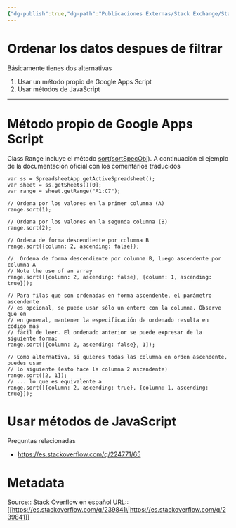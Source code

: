 ```yaml
---
{"dg-publish":true,"dg-path":"Publicaciones Externas/Stack Exchange/Stack Overflow en español/es.stackoverflow.com-239841.md","permalink":"/publicaciones-externas/stack-exchange/stack-overflow-en-espanol/es-stackoverflow-com-239841/","title":"Ordenar los datos despues de filtrar","hide":true,"noteIcon":"default","created":"2024-04-03T12:49:10.728-06:00","updated":"2024-04-05T16:43:54.915-06:00"}
---
```


# Ordenar los datos despues de filtrar

Básicamente tienes dos alternativas

1. Usar un método propio de Google Apps Script
2. Usar métodos de JavaScript

<hr>

# Método propio de Google Apps Script

Class Range incluye el método [sort(sortSpecObj)][1]. A continuación el ejemplo de la documentación oficial con los comentarios traducidos

    var ss = SpreadsheetApp.getActiveSpreadsheet();
    var sheet = ss.getSheets()[0];
    var range = sheet.getRange("A1:C7");
    
    // Ordena por los valores en la primer columna (A)
    range.sort(1);
    
    // Ordena por los valores en la segunda columna (B)
    range.sort(2);
    
    // Ordena de forma descendiente por columna B
    range.sort({column: 2, ascending: false});
    
    //  Ordena de forma descendiente por columna B, luego ascendente por columna A
    // Note the use of an array
    range.sort([{column: 2, ascending: false}, {column: 1, ascending: true}]);
    
    // Para filas que son ordenadas en forma ascendente, el parámetro ascendente
    // es opcional, se puede usar sólo un entero con la columna. Observe que en
    // en general, mantener la especificación de ordenado resulta en código más
    // fácil de leer. El ordenado anterior se puede expresar de la siguiente forma:
    range.sort([{column: 2, ascending: false}, 1]);
    
    // Como alternativa, si quieres todas las columna en orden ascendente, puedes usar
    // lo siguiente (esto hace la columna 2 ascendente)
    range.sort([2, 1]);
    // ... lo que es equivalente a
    range.sort([{column: 2, ascending: true}, {column: 1, ascending: true}]);

# Usar métodos de JavaScript

Preguntas relacionadas

- https://es.stackoverflow.com/q/224771/65
 
  [1]: https://developers.google.com/apps-script/reference/spreadsheet/range#sortsortspecobj

# Metadata
Source:: Stack Overflow en español
URL:: [[https://es.stackoverflow.com/q/239841\|https://es.stackoverflow.com/q/239841]]

